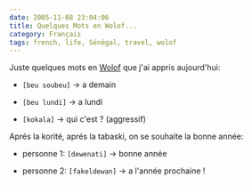 ```yaml
---
date: 2005-11-08 23:04:06
title: Quelques Mots en Wolof...
category: Français
tags: french, life, Sénégal, travel, wolof
---
```


Juste quelques mots en [Wolof](http://fr.wikipedia.org/wiki/Wolof) que j'ai appris aujourd'hui:

  * `[beu soubeu]` -> a demain

  * `[beu lundi]` -> a lundi

  * `[kokala]` -> qui c'est ? (aggressif)

Aprés la korité, aprés la tabaski, on se souhaite la bonne année:

  * personne 1: `[dewenati]` -> bonne année

  * personne 2: `[fakeldewan]` -> a l'année prochaine !


